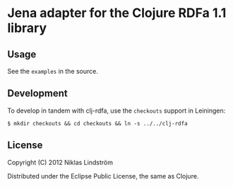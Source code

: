# Jena adapter for the Clojure RDFa 1.1 library

## Usage

See the `examples` in the source.

## Development

To develop in tandem with clj-rdfa, use the `checkouts` support in Leiningen:

    $ mkdir checkouts && cd checkouts && ln -s ../../clj-rdfa

## License

Copyright (C) 2012 Niklas Lindström

Distributed under the Eclipse Public License, the same as Clojure.

